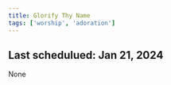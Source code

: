 ```yaml
---
title: Glorify Thy Name
tags: ['worship', 'adoration']
---
```


## Last schedulued: Jan 21, 2024          

None
